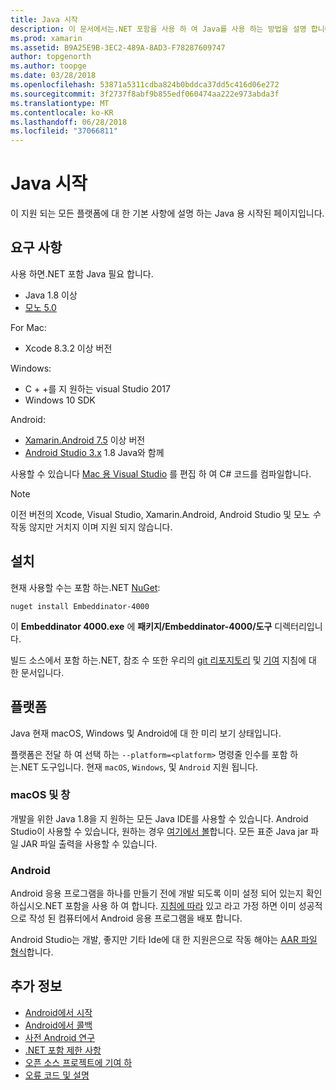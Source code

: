 ```yaml
---
title: Java 시작
description: 이 문서에서는.NET 포함을 사용 하 여 Java를 사용 하는 방법을 설명 합니다. 시스템 요구 사항, 설치 및 지원 되는 플랫폼에 설명 합니다.
ms.prod: xamarin
ms.assetid: B9A25E9B-3EC2-489A-8AD3-F78287609747
author: topgenorth
ms.author: toopge
ms.date: 03/28/2018
ms.openlocfilehash: 53871a5311cdba824b0bddca37dd5c416d06e272
ms.sourcegitcommit: 3f2737f8abf9b855edf060474aa222e973abda3f
ms.translationtype: MT
ms.contentlocale: ko-KR
ms.lasthandoff: 06/28/2018
ms.locfileid: "37066811"
---
```

# <a name="getting-started-with-java"></a>Java 시작

이 지원 되는 모든 플랫폼에 대 한 기본 사항에 설명 하는 Java 용 시작된 페이지입니다.

## <a name="requirements"></a>요구 사항

사용 하면.NET 포함 Java 필요 합니다.

* Java 1.8 이상
* [모노 5.0](http://www.mono-project.com/download/)

For Mac:

* Xcode 8.3.2 이상 버전

Windows:

* C + +를 지 원하는 visual Studio 2017
* Windows 10 SDK

Android:

* [Xamarin.Android 7.5](https://visualstudio.microsoft.com/xamarin/) 이상 버전
* [Android Studio 3.x](https://developer.android.com/studio/index.html) 1.8 Java와 함께

사용할 수 있습니다 [Mac 용 Visual Studio](https://visualstudio.microsoft.com/vs/mac/) 를 편집 하 여 C# 코드를 컴파일합니다.

> [!NOTE]
> 이전 버전의 Xcode, Visual Studio, Xamarin.Android, Android Studio 및 모노 _수_ 작동 않지만 거치지 이며 지원 되지 않습니다.

## <a name="installation"></a>설치

현재 사용할 수는 포함 하는.NET [NuGet](https://www.nuget.org/packages/Embeddinator-4000/):

```shell
nuget install Embeddinator-4000
```

이 **Embeddinator 4000.exe** 에 **패키지/Embeddinator-4000/도구** 디렉터리입니다.

빌드 소스에서 포함 하는.NET, 참조 수 또한 우리의 [git 리포지토리](https://github.com/mono/Embeddinator-4000/) 및 [기여](https://github.com/mono/Embeddinator-4000/blob/master/Contributing.md) 지침에 대 한 문서입니다.

## <a name="platforms"></a>플랫폼

Java 현재 macOS, Windows 및 Android에 대 한 미리 보기 상태입니다.

플랫폼은 전달 하 여 선택 하는 `--platform=<platform>` 명령줄 인수를 포함 하는.NET 도구입니다. 현재 `macOS`, `Windows`, 및 `Android` 지원 됩니다.

### <a name="macos-and-windows"></a>macOS 및 창

개발을 위한 Java 1.8을 지 원하는 모든 Java IDE를 사용할 수 있습니다. Android Studio이 사용할 수 있습니다, 원하는 경우 [여기에서 볼](https://stackoverflow.com/questions/16626810/can-android-studio-be-used-to-run-standard-java-projects)합니다. 모든 표준 Java jar 파일 JAR 파일 출력을 사용할 수 있습니다.

### <a name="android"></a>Android

Android 응용 프로그램을 하나를 만들기 전에 개발 되도록 이미 설정 되어 있는지 확인 하십시오.NET 포함을 사용 하 여 합니다. [지침에 따라](~/tools/dotnet-embedding/get-started/java/android.md) 있고 라고 가정 하면 이미 성공적으로 작성 된 컴퓨터에서 Android 응용 프로그램을 배포 합니다.

Android Studio는 개발, 좋지만 기타 Ide에 대 한 지원은으로 작동 해야는 [AAR 파일 형식](https://developer.android.com/studio/projects/android-library.html)합니다.

## <a name="further-reading"></a>추가 정보

* [Android에서 시작](~/tools/dotnet-embedding/get-started/java/android.md)
* [Android에서 콜백](~/tools/dotnet-embedding/android/callbacks.md)
* [사전 Android 연구](~/tools/dotnet-embedding/android/index.md)
* [.NET 포함 제한 사항](~/tools/dotnet-embedding/limitations.md)
* [오픈 소스 프로젝트에 기여 하](https://github.com/mono/Embeddinator-4000/blob/master/Contributing.md)
* [오류 코드 및 설명](~/tools/dotnet-embedding/errors.md)
